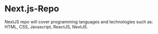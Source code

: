 # Next.js-Repo
 NextJS repo will cover programming languages and technologies such as: HTML, CSS, Javascript, ReactJS, NextJS.
